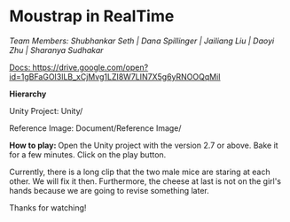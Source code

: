 <b> <h1>Moustrap in RealTime</b></h1>
<i>
Team Members: Shubhankar Seth | Dana Spillinger | Jailiang Liu | Daoyi Zhu | Sharanya Sudhakar
</i>

<u>Docs: </u>
https://drive.google.com/open?id=1gBFaGOI3lLB_xCjMvg1LZI8W7LIN7X5g6yRNOOQqMiI

<b>Hierarchy</b>

Unity Project: Unity/

Reference Image: Document/Reference Image/

<b>How to play: </b>
Open the Unity project with the version 2.7 or above.
Bake it for a few minutes.
Click on the play button.

Currently, there is a long clip that the two male mice are staring at each other.
We will fix it then. Furthermore, the cheese at last is not on the girl's hands because we are going to 
revise something later.

Thanks for watching!